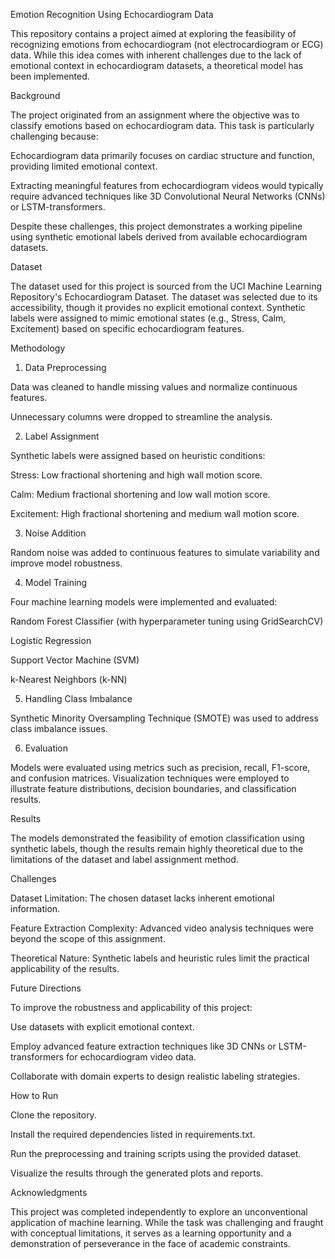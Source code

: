 Emotion Recognition Using Echocardiogram Data

This repository contains a project aimed at exploring the feasibility of recognizing emotions from echocardiogram (not electrocardiogram or ECG) data. While this idea comes with inherent challenges due to the lack of emotional context in echocardiogram datasets, a theoretical model has been implemented.

Background

The project originated from an assignment where the objective was to classify emotions based on echocardiogram data. This task is particularly challenging because:

Echocardiogram data primarily focuses on cardiac structure and function, providing limited emotional context.

Extracting meaningful features from echocardiogram videos would typically require advanced techniques like 3D Convolutional Neural Networks (CNNs) or LSTM-transformers.

Despite these challenges, this project demonstrates a working pipeline using synthetic emotional labels derived from available echocardiogram datasets.

Dataset

The dataset used for this project is sourced from the UCI Machine Learning Repository's Echocardiogram Dataset. The dataset was selected due to its accessibility, though it provides no explicit emotional context. Synthetic labels were assigned to mimic emotional states (e.g., Stress, Calm, Excitement) based on specific echocardiogram features.

Methodology

1. Data Preprocessing

Data was cleaned to handle missing values and normalize continuous features.

Unnecessary columns were dropped to streamline the analysis.

2. Label Assignment

Synthetic labels were assigned based on heuristic conditions:

Stress: Low fractional shortening and high wall motion score.

Calm: Medium fractional shortening and low wall motion score.

Excitement: High fractional shortening and medium wall motion score.

3. Noise Addition

Random noise was added to continuous features to simulate variability and improve model robustness.

4. Model Training

Four machine learning models were implemented and evaluated:

Random Forest Classifier (with hyperparameter tuning using GridSearchCV)

Logistic Regression

Support Vector Machine (SVM)

k-Nearest Neighbors (k-NN)

5. Handling Class Imbalance

Synthetic Minority Oversampling Technique (SMOTE) was used to address class imbalance issues.

6. Evaluation

Models were evaluated using metrics such as precision, recall, F1-score, and confusion matrices. Visualization techniques were employed to illustrate feature distributions, decision boundaries, and classification results.

Results

The models demonstrated the feasibility of emotion classification using synthetic labels, though the results remain highly theoretical due to the limitations of the dataset and label assignment method.

Challenges

Dataset Limitation: The chosen dataset lacks inherent emotional information.

Feature Extraction Complexity: Advanced video analysis techniques were beyond the scope of this assignment.

Theoretical Nature: Synthetic labels and heuristic rules limit the practical applicability of the results.

Future Directions

To improve the robustness and applicability of this project:

Use datasets with explicit emotional context.

Employ advanced feature extraction techniques like 3D CNNs or LSTM-transformers for echocardiogram video data.

Collaborate with domain experts to design realistic labeling strategies.

How to Run

Clone the repository.

Install the required dependencies listed in requirements.txt.

Run the preprocessing and training scripts using the provided dataset.

Visualize the results through the generated plots and reports.

Acknowledgments

This project was completed independently to explore an unconventional application of machine learning. While the task was challenging and fraught with conceptual limitations, it serves as a learning opportunity and a demonstration of perseverance in the face of academic constraints.





